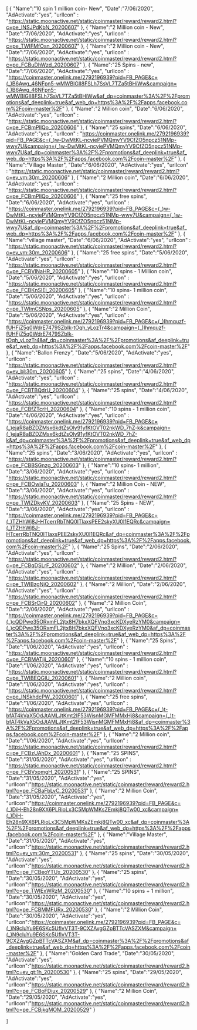 [
  {
       "Name":"10 spin 1 million coin- New",
       "Date":"7/06/2020",
       "AdActivate":"yes",
       "urlIcon" : "https://static.moonactive.net/static/coinmaster/reward/reward2.html?c=pe_INSJPdKbN_20200607"
   },
    {
       "Name":"2 Million coin - New",
       "Date":"7/06/2020",
       "AdActivate":"yes",
       "urlIcon" : "https://static.moonactive.net/static/coinmaster/reward/reward2.html?c=pe_TWIFMfOsn_20200607"
   },
  {
       "Name":"2 Million coin - New",
       "Date":"7/06/2020",
       "AdActivate":"yes",
       "urlIcon" : "https://static.moonactive.net/static/coinmaster/reward/reward2.html?c=pe_FCBuDhWzd_20200607"
   },
  {
       "Name":"25 Spins - new",
       "Date":"7/06/2020",
       "AdActivate":"yes",
       "urlIcon" : "https://coinmaster.onelink.me/2792196939?pid=FB_PAGE&c=(_)B6Awg_46NFpn5-wMWBIGII8FSLh7SsVL7TZa5tBHiWw&campaign=(_)B6Awg_46NFpn5-wMWBIGII8FSLh7SsVL7TZa5tBHiWw&af_dp=coinmaster%3A%2F%2Fpromotions&af_deeplink=true&af_web_dp=https%3A%2F%2Fapps.facebook.com%2Fcoin-master%2F"
   },
    {
       "Name":"2 Million coin",
       "Date":"6/06/2020",
       "AdActivate":"yes",
       "urlIcon" : "https://static.moonactive.net/static/coinmaster/reward/reward2.html?c=pe_FCBmPIlQo_20200606"
   },
  {
       "Name":"25 spins",
       "Date":"6/06/2020",
       "AdActivate":"yes",
       "urlIcon" : "https://coinmaster.onelink.me/2792196939?pid=FB_PAGE&c=(_)w-DwMtKL-ncyiePVMQmyYV9CfZO5npcz51NMp-wwy7U&campaign=(_)w-DwMtKL-ncyiePVMQmyYV9CfZO5npcz51NMp-wwy7U&af_dp=coinmaster%3A%2F%2Fpromotions&af_deeplink=true&af_web_dp=https%3A%2F%2Fapps.facebook.com%2Fcoin-master%2F"
   },
  {
       "Name":"Village Master",
       "Date":"6/06/2020",
       "AdActivate":"yes",
       "urlIcon" : "https://static.moonactive.net/static/coinmaster/reward/reward2.html?c=ev_vm:30m_20200606"
   },
  {
       "Name":"2 Million coin",
       "Date":"6/06/2020",
       "AdActivate":"yes",
       "urlIcon" : "https://static.moonactive.net/static/coinmaster/reward/reward2.html?c=pe_FCBmPIlQo_20200606"
   },
  {
       "Name":"25 free spins",
       "Date":"6/06/2020",
       "AdActivate":"yes",
       "urlIcon" : "https://coinmaster.onelink.me/2792196939?pid=FB_PAGE&c=(_)w-DwMtKL-ncyiePVMQmyYV9CfZO5npcz51NMp-wwy7U&campaign=(_)w-DwMtKL-ncyiePVMQmyYV9CfZO5npcz51NMp-wwy7U&af_dp=coinmaster%3A%2F%2Fpromotions&af_deeplink=true&af_web_dp=https%3A%2F%2Fapps.facebook.com%2Fcoin-master%2F"
   },
  {
       "Name":"village master",
       "Date":"6/06/2020",
       "AdActivate":"yes",
       "urlIcon" : "https://static.moonactive.net/static/coinmaster/reward/reward2.html?c=ev_vm:30m_20200606"
   },
  {
       "Name":"25 free spins",
       "Date":"5/06/2020",
       "AdActivate":"yes",
       "urlIcon" : "https://static.moonactive.net/static/coinmaster/reward/reward2.html?c=pe_FCBVlNaHR_20200605"
   },
  {
       "Name":"10 spins - 1 Million coin",
       "Date":"5/06/2020",
       "AdActivate":"yes",
       "urlIcon" : "https://static.moonactive.net/static/coinmaster/reward/reward2.html?c=pe_FCBKnSIEi_20200605"
   },
  {
       "Name":"10 spins- 1 million coin",
       "Date":"5/06/2020",
       "AdActivate":"yes",
       "urlIcon" : "https://static.moonactive.net/static/coinmaster/reward/reward2.html?c=pe_TWImCSNps_20200605"
   },
  {
       "Name":"2 Million Coin",
       "Date":"5/06/2020",
       "AdActivate":"yes",
       "urlIcon" : "https://coinmaster.onelink.me/2792196939?pid=FB_PAGE&c=(_)Ihmquzf-fUHFjZ5q0WdrE7479SZbIk-tOqh_yLozTr4&campaign=(_)Ihmquzf-fUHFjZ5q0WdrE7479SZbIk-tOqh_yLozTr4&af_dp=coinmaster%3A%2F%2Fpromotions&af_deeplink=true&af_web_dp=https%3A%2F%2Fapps.facebook.com%2Fcoin-master%2F"
   },
  {
       "Name":"Ballon Frenzy",
       "Date":"5/06/2020",
       "AdActivate":"yes",
       "urlIcon" : "https://static.moonactive.net/static/coinmaster/reward/reward2.html?c=ev_bl:30m_20200605"
   },
  {
       "Name":"25 spins",
       "Date":"4/06/2020",
       "AdActivate":"yes",
       "urlIcon" : "https://static.moonactive.net/static/coinmaster/reward/reward2.html?c=pe_FCBTBQdrU_20200604"
   },
  {
       "Name":"25 spins",
       "Date":"4/06/2020",
       "AdActivate":"yes",
       "urlIcon" : "https://static.moonactive.net/static/coinmaster/reward/reward2.html?c=pe_FCBfZTcrH_20200604"
   },
  {
       "Name":"10 spins - 1 million coin",
       "Date":"4/06/2020",
       "AdActivate":"yes",
       "urlIcon" : "https://coinmaster.onelink.me/2792196939?pid=FB_PAGE&c=(_)ejaR8aBZDZMsx6kdtZsOly91yfKtOVT02nkWD_7hZ-k&campaign=(_)ejaR8aBZDZMsx6kdtZsOly91yfKtOVT02nkWD_7hZ-k&af_dp=coinmaster%3A%2F%2Fpromotions&af_deeplink=true&af_web_dp=https%3A%2F%2Fapps.facebook.com%2Fcoin-master%2F"
   },
  {
       "Name":"25 spins",
       "Date":"3/06/2020",
       "AdActivate":"yes",
       "urlIcon" : "https://static.moonactive.net/static/coinmaster/reward/reward2.html?c=pe_FCBBSGnzg_20200603"
   },
  {
       "Name":"10 spins- 1 million",
       "Date":"3/06/2020",
       "AdActivate":"yes",
       "urlIcon" : "https://static.moonactive.net/static/coinmaster/reward/reward2.html?c=pe_FCBOwlaTu_20200603"
   },
  {
       "Name":"2 Million Coin - NEW",
       "Date":"3/06/2020",
       "AdActivate":"yes",
       "urlIcon" : "https://static.moonactive.net/static/coinmaster/reward/reward2.html?c=pe_TWIZDkvKV_20200603"
   },
  {
       "Name":"25 Spins - NEW",
       "Date":"3/06/2020",
       "AdActivate":"yes",
       "urlIcon" : "https://coinmaster.onelink.me/2792196939?pid=FB_PAGE&c=(_)TZHhWj8J-HTcerrRbTNQ0ITlaxsPEE2skyXU0I1EQRc&campaign=(_)TZHhWj8J-HTcerrRbTNQ0ITlaxsPEE2skyXU0I1EQRc&af_dp=coinmaster%3A%2F%2Fpromotions&af_deeplink=true&af_web_dp=https%3A%2F%2Fapps.facebook.com%2Fcoin-master%2F"
   },
  {
       "Name":"25 Spins",
       "Date":"2/06/2020",
       "AdActivate":"yes",
       "urlIcon" : "https://static.moonactive.net/static/coinmaster/reward/reward2.html?c=pe_FCBqDSLrF_20200602"
   },
  {
       "Name":"2 Million",
       "Date":"2/06/2020",
       "AdActivate":"yes",
       "urlIcon" : "https://static.moonactive.net/static/coinmaster/reward/reward2.html?c=pe_TWIBzgNjQ_20200602"
   },
  {
       "Name":"2 Million",
       "Date":"2/06/2020",
       "AdActivate":"yes",
       "urlIcon" : "https://static.moonactive.net/static/coinmaster/reward/reward2.html?c=pe_FCBSrCirQ_20200602"
   },
  {
       "Name":"2 Million Coin",
       "Date":"2/06/2020",
       "AdActivate":"yes",
       "urlIcon" : "https://coinmaster.onelink.me/2792196939?pid=FB_PAGE&c=(_)cQDPwe35ORxmFL2jtx8H7bkxXQFVno3xcKDXyeRzYM0&campaign=(_)cQDPwe35ORxmFL2jtx8H7bkxXQFVno3xcKDXyeRzYM0&af_dp=coinmaster%3A%2F%2Fpromotions&af_deeplink=true&af_web_dp=https%3A%2F%2Fapps.facebook.com%2Fcoin-master%2F"
   },
  {
       "Name":"25 Spins",
       "Date":"1/06/2020",
       "AdActivate":"yes",
       "urlIcon" : "https://static.moonactive.net/static/coinmaster/reward/reward2.html?c=pe_FCBMATiji_20200601"
   },
  {
       "Name":"10 spins - 1 million coin",
       "Date":"1/06/2020",
       "AdActivate":"yes",
       "urlIcon" : "https://static.moonactive.net/static/coinmaster/reward/reward2.html?c=pe_TWIBEQGlU_20200601"
   },
  {
       "Name":"2 Million coin",
       "Date":"1/06/2020",
       "AdActivate":"yes",
       "urlIcon" : "https://static.moonactive.net/static/coinmaster/reward/reward2.html?c=pe_INSkhdcPW_20200601"
   },
  {
       "Name":"25 free spins",
       "Date":"1/06/2020",
       "AdActivate":"yes",
       "urlIcon" : "https://coinmaster.onelink.me/2792196939?pid=FB_PAGE&c=(_)t-bfAT4kVaX5OdJtAMLJtKmt2IF53WisnMGMFMMxHj8&campaign=(_)t-bfAT4kVaX5OdJtAMLJtKmt2IF53WisnMGMFMMxHj8&af_dp=coinmaster%3A%2F%2Fpromotions&af_deeplink=true&af_web_dp=https%3A%2F%2Fapps.facebook.com%2Fcoin-master%2F"
   },
  {
       "Name":"2 Million coin",
       "Date":"1/06/2020",
       "AdActivate":"yes",
       "urlIcon" : "https://static.moonactive.net/static/coinmaster/reward/reward2.html?c=pe_FCBzUAhDx_20200601"
   },
  {
       "Name":"25 SPINS",
       "Date":"31/05/2020",
       "AdActivate":"yes",
       "urlIcon" : "https://static.moonactive.net/static/coinmaster/reward/reward2.html?c=pe_FCBVxomgH_20200531"
   },
  {
       "Name":"25 SPINS",
       "Date":"31/05/2020",
       "AdActivate":"yes",
       "urlIcon":"https://static.moonactive.net/static/coinmaster/reward/reward2.html?c=pe_FCBaFbLvC_20200531"
   },
  {
       "Name":"2 Million Coin",
       "Date":"31/05/2020",
       "AdActivate":"yes",
       "urlIcon":"https://coinmaster.onelink.me/2792196939?pid=FB_PAGE&c=(_)DiH-Eh28n9XX6PLRioLx3C5MpWMKsZEmkj8QTw00_xc&campaign=(_)DiH-Eh28n9XX6PLRioLx3C5MpWMKsZEmkj8QTw00_xc&af_dp=coinmaster%3A%2F%2Fpromotions&af_deeplink=true&af_web_dp=https%3A%2F%2Fapps.facebook.com%2Fcoin-master%2F"
   },
  {
       "Name":"Village Master",
       "Date":"31/05/2020",
       "AdActivate":"yes",
       "urlIcon":"https://static.moonactive.net/static/coinmaster/reward/reward2.html?c=ev_vm:30m_20200531"
   },
  {
       "Name":"25 spins",
       "Date":"30/05/2020",
       "AdActivate":"yes",
       "urlIcon":"https://static.moonactive.net/static/coinmaster/reward/reward2.html?c=pe_FCBeoYTUx_20200530"
   },
   {
       "Name":"25 spins",
       "Date":"30/05/2020",
       "AdActivate":"yes",
       "urlIcon":"https://static.moonactive.net/static/coinmaster/reward/reward2.html?c=pe_TWIExWRzM_20200530"
   },
  {
       "Name":"10 spins + 1 million",
       "Date":"30/05/2020",
       "AdActivate":"yes",
       "urlIcon":"https://static.moonactive.net/static/coinmaster/reward/reward2.html?c=pe_FCBMMFURx_20200530"
   },
  {
       "Name":"2 Million Coin",
       "Date":"30/05/2020",
       "AdActivate":"yes",
       "urlIcon":"https://coinmaster.onelink.me/2792196939?pid=FB_PAGE&c=(_)N9cIuYu9E6SKc5UflvVT3T-9CXZAvgGZpBTTcVASZXM&campaign=(_)N9cIuYu9E6SKc5UflvVT3T-9CXZAvgGZpBTTcVASZXM&af_dp=coinmaster%3A%2F%2Fpromotions&af_deeplink=true&af_web_dp=https%3A%2F%2Fapps.facebook.com%2Fcoin-master%2F"
   },
  {
       "Name":"Golden Card Trade",
       "Date":"30/05/2020",
       "AdActivate":"yes",
       "urlIcon":"https://static.moonactive.net/static/coinmaster/reward/reward2.html?c=ev_gt:1h_20200530"
   },
        {
       "Name":"25 spins",
       "Date":"29/05/2020",
       "AdActivate":"yes",
       "urlIcon":"https://static.moonactive.net/static/coinmaster/reward/reward2.html?c=pe_FCBoFDiux_20200529"
   },
  {
       "Name":"2 Million Coin",
       "Date":"29/05/2020",
       "AdActivate":"yes",
       "urlIcon":"https://static.moonactive.net/static/coinmaster/reward/reward2.html?c=pe_FCBjkqMOM_20200529"
   }
   
]
